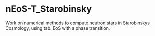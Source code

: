 # nEoS-T_Starobinsky
Work on numerical methods to compute neutron stars in Starobinskys Cosmology, using tab. EoS with a phase transition.
